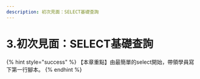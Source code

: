 ```yaml
---
description: 初次見面：SELECT基礎查詢
---
```


# 3.初次見面：SELECT基礎查詢

{% hint style="success" %}
【本章重點】由最簡單的select開始，帶領學員寫下第一行腳本。
{% endhint %}
